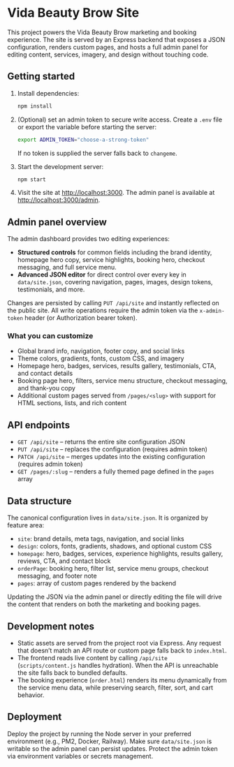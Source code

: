 # Vida Beauty Brow Site

This project powers the Vida Beauty Brow marketing and booking experience. The site is served by an Express backend that exposes a JSON configuration, renders custom pages, and hosts a full admin panel for editing content, services, imagery, and design without touching code.

## Getting started

1. Install dependencies:

   ```bash
   npm install
   ```

2. (Optional) set an admin token to secure write access. Create a `.env` file or export the variable before starting the server:

   ```bash
   export ADMIN_TOKEN="choose-a-strong-token"
   ```

   If no token is supplied the server falls back to `changeme`.

3. Start the development server:

   ```bash
   npm start
   ```

4. Visit the site at [http://localhost:3000](http://localhost:3000). The admin panel is available at [http://localhost:3000/admin](http://localhost:3000/admin).

## Admin panel overview

The admin dashboard provides two editing experiences:

- **Structured controls** for common fields including the brand identity, homepage hero copy, service highlights, booking hero, checkout messaging, and full service menu.
- **Advanced JSON editor** for direct control over every key in `data/site.json`, covering navigation, pages, images, design tokens, testimonials, and more.

Changes are persisted by calling `PUT /api/site` and instantly reflected on the public site. All write operations require the admin token via the `x-admin-token` header (or Authorization bearer token).

### What you can customize

- Global brand info, navigation, footer copy, and social links
- Theme colors, gradients, fonts, custom CSS, and imagery
- Homepage hero, badges, services, results gallery, testimonials, CTA, and contact details
- Booking page hero, filters, service menu structure, checkout messaging, and thank-you copy
- Additional custom pages served from `/pages/<slug>` with support for HTML sections, lists, and rich content

## API endpoints

- `GET /api/site` – returns the entire site configuration JSON
- `PUT /api/site` – replaces the configuration (requires admin token)
- `PATCH /api/site` – merges updates into the existing configuration (requires admin token)
- `GET /pages/:slug` – renders a fully themed page defined in the `pages` array

## Data structure

The canonical configuration lives in `data/site.json`. It is organized by feature area:

- `site`: brand details, meta tags, navigation, and social links
- `design`: colors, fonts, gradients, shadows, and optional custom CSS
- `homepage`: hero, badges, services, experience highlights, results gallery, reviews, CTA, and contact block
- `orderPage`: booking hero, filter list, service menu groups, checkout messaging, and footer note
- `pages`: array of custom pages rendered by the backend

Updating the JSON via the admin panel or directly editing the file will drive the content that renders on both the marketing and booking pages.

## Development notes

- Static assets are served from the project root via Express. Any request that doesn’t match an API route or custom page falls back to `index.html`.
- The frontend reads live content by calling `/api/site` (`scripts/content.js` handles hydration). When the API is unreachable the site falls back to bundled defaults.
- The booking experience (`order.html`) renders its menu dynamically from the service menu data, while preserving search, filter, sort, and cart behavior.

## Deployment

Deploy the project by running the Node server in your preferred environment (e.g., PM2, Docker, Railway). Make sure `data/site.json` is writable so the admin panel can persist updates. Protect the admin token via environment variables or secrets management.
